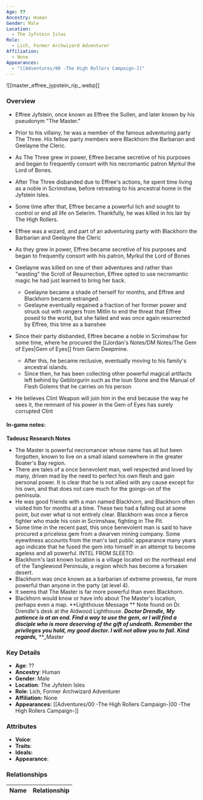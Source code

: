 ```yaml
---
Age: ??
Ancestry: Human
Gender: Male
Location:
  - The Jyfstein Isles
Role:
  - Lich, Former Archwizard Adventurer
Affiliation:
  - None
Appearances:
  - "[[Adventures/00 -The High Rollers Campaign-]]"
---
```


![[master_effree_jypstein_rip_.webp]]

### Overview
- Effree Jyfstein, once known as Effree the Sullen, and later known by his pseudonym "The Master."
-  Prior to his villainy, he was a member of the famous adventuring party The Three. His fellow party members were Blackhorn the Barbarian and Geelayne the Cleric.
- As The Three grew in power, Effree became secretive of his purposes and began to frequently consort with his necromantic patron Myrkul the Lord of Bones.
- After The Three disbanded due to Effree's actions, he spent time living as a noble in Scrimshaw, before retreating to his ancestral home in the Jyfstein Isles.
- Some time after that, Effree became a powerful lich and sought to control or end all life on Selerim. Thankfully, he was killed in his lair by The High Rollers.

- Effree was a wizard, and part of an adventuring party with Blackhorn the Barbarian and Geelayne the Cleric
- As they grew in power, Effree became secretive of his purposes and began to frequently consort with his patron, Myrkul the Lord of Bones
- Geelayne was killed on one of their adventures and rather than "wasting" the Scroll of Resurrection, Effree opted to use necromantic magic he had just learned to bring her back.
	- Geelayne became a shade of herself for months, and Effree and Blackhorn became estranged.
	- Geelayne eventually regained a fraction of her former power and struck out with rangers from Mitlin to end the threat that Effree posed to the world, but she failed and was once again resurrected by Effree, this time as a banshee
- Since their party disbanded, Effree became a noble in Scrimshaw for some time, where he procured the [[Jordan's Notes/DM Notes/The Gem of Eyes\|Gem of Eyes]] from Garm Deepmine.
	- After this, he became reclusive, eventually moving to his family's ancestral islands.
	-  Since then, he has been collecting other powerful magical artifacts left behind by Geblorgurin such as the Ioun Stone and the Manual of Flesh Golems that he carries on his person
- He believes Clint Weapon will join him in the end because the way he sees it, the remnant of his power in the Gem of Eyes has surely corrupted Clint
#### In-game notes:
**Tadeusz Research Notes**
- The Master is powerful necromancer whose name has all but been forgotten, known to live on a small island somewhere in the greater Boater's Bay region.
- There are tales of a once benevolent man, well respected and loved by many, driven mad by the need to perfect his own flesh and gain personal power. It is clear that he is not allied with any cause except for his own, and that does not care much for the goings-on of the peninsula.
- He was good friends with a man named Blackhorn, and Blackhorn often visited him for months at a time. These two had a falling out at some point, but over what is not entirely clear. Blackhorn was once a fierce fighter who made his coin in Scrimshaw, fighting in The Pit.
- Some time in the recent past, this once benevolent man is said to have procured a priceless gem from a dwarven mining company. Some eyewitness accounts from the man's last public appearance many years ago indicate that he fused the gem into himself in an attempt to become ageless and all powerful.
INTEL FROM SLEETO:
- Blackhorn's last known location is a village located on the northeast end of the Tanglewood Peninsula, a region which has become a forsaken desert.
- Blackhorn was once known as a barbarian of extreme prowess, far more powerful than anyone in the party (at level 4).
- It seems that The Master is far more powerful than even Blackhorn.
- Blackhorn would know or have info about The Master's location, perhaps even a map.
**Lighthouse Message **
Note found on Dr. Drendle's desk at the Aldwood Lighthouse.
**_Doctor Drendle,_**
**_My patience is at an end. Find a way to use the gem, or I will find a disciple who is more deserving of the gift of undeath._**
**_Remember the privileges you hold, my good doctor. I will not allow you to fail._**
**_Kind regards,_**
**_Master

### Key Details
- **Age**: ??
- **Ancestry**: Human
- **Gender**: Male
- **Location**: The Jyfstein Isles
- **Role**: Lich, Former Archwizard Adventurer
- **Affiliation:** None
- **Appearances:** [[Adventures/00 -The High Rollers Campaign-\|00 -The High Rollers Campaign-]]

### Attributes
- **Voice**: 
- **Traits**: 
- **Ideals:** 
- **Appearance**:

### Relationships

| Name  | Relationship |
| ----- | ------------ |
